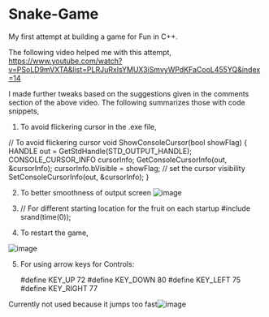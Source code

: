 # Snake-Game

My first attempt at building a game for Fun in C++. 

The following video helped me with this attempt, 
https://www.youtube.com/watch?v=PSoLD9mVXTA&list=PLRJuRxIsYMUX3iSmvyWPdKFaCooL455YQ&index=14

I made further tweaks based on the suggestions given in the comments section of the above video. The following summarizes those with code snippets, 

1. To avoid flickering cursor in the .exe file, 

// To avoid flickering cursor
void ShowConsoleCursor(bool showFlag)
{
    HANDLE out = GetStdHandle(STD_OUTPUT_HANDLE);
    CONSOLE_CURSOR_INFO cursorInfo;
    GetConsoleCursorInfo(out, &cursorInfo);
    cursorInfo.bVisible = showFlag; // set the cursor visibility
    SetConsoleCursorInfo(out, &cursorInfo);
}

2. To better smoothness of output screen
![image](https://user-images.githubusercontent.com/82727990/170604956-fb8a38ea-bfaf-415b-8c9c-d165041c3c9e.png)

3. // For different starting location for the fruit on each startup
	#include<ctime>
	srand(time(0)); 
	
4. To restart the game, 
	
![image](https://user-images.githubusercontent.com/82727990/170605004-51cfc59a-9f78-49c2-82cc-d0ce985bc77a.png)

	
5. For using arrow keys for Controls:

	#define KEY_UP 72
	#define KEY_DOWN 80
	#define KEY_LEFT 75
	#define KEY_RIGHT 77
	
Currently not used because it jumps too fast![image](https://user-images.githubusercontent.com/82727990/170604924-1c5155a2-6da4-4590-9cb9-2b4b84356dba.png)
